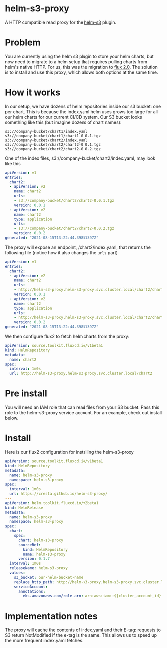 # helm-s3-proxy
A HTTP compatible read proxy for the [helm-s3](https://github.com/hypnoglow/helm-s3) plugin.

# Problem

You are currently using the helm s3 plugin to store your helm charts, but now need to migrate to a helm setup that requires pulling charts from helm's native HTTP.  For us, this was the migration to [flux 2.0](https://github.com/fluxcd/flux2).  The solution is to install and use this proxy, which allows both options at the same time.

# How it works

In our setup, we have dozens of helm repositories inside our s3 bucket: one per chart.  This is because the index.yaml helm uses grows too large for all our helm charts for our current CI/CD system.  Our S3 bucket looks something like this (but imagine dozens of chart names):

```
s3://company-bucket/chart1/index.yaml
s3://company-bucket/chart1/chart1-0.0.1.tgz
s3://company-bucket/chart2/index.yaml
s3://company-bucket/chart2/chart2-0.0.1.tgz
s3://company-bucket/chart2/chart2-0.0.2.tgz
```

One of the index files, s3://company-bucket/chart2/index.yaml, may look like this

```yaml
apiVersion: v1
entries:
  chart2:
  - apiVersion: v2
    name: chart2
    urls:
    - s3://company-bucket/chart2/chart2-0.0.1.tgz
    version: 0.0.1
  - apiVersion: v2
    name: chart2
    type: application
    urls:
    - s3://company-bucket/chart2/chart2-0.0.2.tgz
    version: 0.0.2
generated: "2021-08-15T13:22:44.39851397Z"
```

The proxy will expose an endpoint, /chart2/index.yaml, that returns the following file (notice how it also changes the `urls` part)

```yaml
apiVersion: v1
entries:
  chart2:
  - apiVersion: v2
    name: chart2
    urls:
    - http://helm-s3-proxy.helm-s3-proxy.svc.cluster.local/chart2/chart2-0.0.1.tgz
    version: 0.0.1
  - apiVersion: v2
    name: chart2
    type: application
    urls:
    - http://helm-s3-proxy.helm-s3-proxy.svc.cluster.local/chart2/chart2-0.0.2.tgz
    version: 0.0.2
generated: "2021-08-15T13:22:44.39851397Z"
```

We then configure flux2 to fetch helm charts from the proxy:

```yaml
apiVersion: source.toolkit.fluxcd.io/v1beta1
kind: HelmRepository
metadata:
  name: chart2
spec:
  interval: 1m0s
  url: http://helm-s3-proxy.helm-s3-proxy.svc.cluster.local/chart2
```

# Pre install

You will need an IAM role that can read files from your S3 bucket.  Pass this role to the helm-s3-proxy service account.  For an example, check out install below.

# Install

Here is our flux2 configuration for installing the helm-s3-proxy

```yaml
apiVersion: source.toolkit.fluxcd.io/v1beta1
kind: HelmRepository
metadata:
  name: helm-s3-proxy
  namespace: helm-s3-proxy
spec:
  interval: 1m0s
  url: https://cresta.github.io/helm-s3-proxy/
---
apiVersion: helm.toolkit.fluxcd.io/v2beta1
kind: HelmRelease
metadata:
  name: helm-s3-proxy
  namespace: helm-s3-proxy
spec:
  chart:
    spec:
      chart: helm-s3-proxy
      sourceRef:
        kind: HelmRepository
        name: helm-s3-proxy
      version: 0.1.7
  interval: 1m0s
  releaseName: helm-s3-proxy
  values:
    s3_bucket: our-helm-bucket-name
    replace_http_path: http://helm-s3-proxy.helm-s3-proxy.svc.cluster.local
    serviceAccount:
      annotations:
        eks.amazonaws.com/role-arn: arn:aws:iam::${cluster_account_id}:role/${cluster_env}-eks-helm-bucket-read-role
```

# Implementation notes

The proxy will cache the contents of index.yaml and their E-tag: requests to S3 return NotModified if the e-tag is the same.  This allows us to speed up the more frequent index.yaml fetches.
